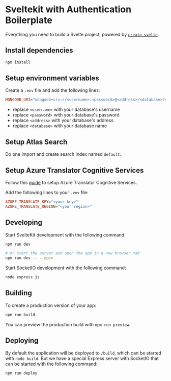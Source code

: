 # Sveltekit with Authentication Boilerplate

Everything you need to build a Svelte project, powered by [`create-svelte`](https://github.com/sveltejs/kit/tree/master/packages/create-svelte).

## Install dependencies

```bash
npm install
```

## Setup environment variables

Create a `.env` file and add the following lines:
```ini
MONGODB_URI="mongodb+srv://<username>:<password>@<address>/<database>?retryWrites=true&w=majority"
```
- replace `<username>` with your database's username
- replace `<password>` with your database's password
- replace `<address>` with your database's address
- replace `<database>` with your database name

## Setup Atlas Search

Do one import and create search index named `default`.

## Setup Azure Translator Cognitive Services

Follow this [guide](https://docs.microsoft.com/en-us/azure/cognitive-services/translator/how-to-create-translator-resource) to setup Azure Translator Cognitive Services.

Add the following lines to your `.env` file:
```ini
AZURE_TRANSLATE_KEY="<your key>"
AZURE_TRANSLATE_REGION="<your region>"
```

## Developing

Start SvelteKit development with the following command:
```bash
npm run dev

# or start the server and open the app in a new browser tab
npm run dev -- --open
```

Start SocketIO development with the following command:
```bash
node express.js
```

## Building

To create a production version of your app:

```bash
npm run build
```

You can preview the production build with `npm run preview`.

## Deploying

By default the application will be deployed to `/build`, which can be started with `node build`.
But we have a special Express server with SocketIO that can be started with the following command:
```bash
npm run deploy
```